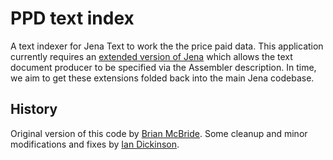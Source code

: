 # PPD text index

A text indexer for Jena Text to work the the price paid data. This
application currently requires an
[extended version of Jena](https://github.com/epimorphics/jena-config-doc-producer)
which allows the text document producer to be specified via the Assembler
description. In time, we aim to get these extensions folded back into the main
Jena codebase.

## History

Original version of this code by [Brian McBride](https://github.com/bwm-epimorphics).
Some cleanup and minor modifications and fixes by [Ian Dickinson](https://github.com/ijdickinson).
